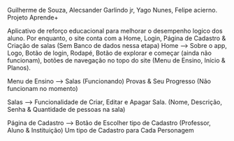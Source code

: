 Guilherme de Souza, Alecsander Garlindo jr, Yago Nunes, Felipe acierno.
Projeto Aprende+

Aplicativo de reforço educacional para melhorar o desempenho logico dos aluno.
Por enquanto, o site conta com a Home, Login, Página de Cadastro & Criação de salas (Sem Banco de dados nessa etapa)
Home --> Sobre o app, Logo, Botão de login, Rodapé, Botão de explorar e começar (ainda não funcionam), botões de navegação no topo do site (Menu de Ensino, Início & Planos).

Menu de Ensino --> Salas (Funcionando) Provas & Seu Progresso (Não funcionam no momento)

Salas --> Funcionalidade de Criar, Editar e Apagar Sala. 
          (Nome, Descrição, Senha & Quantidade de pessoas na sala)

Página de Cadastro --> Botão de Escolher tipo de Cadastro (Professor, Aluno & Instituição)
                      Um tipo de Cadastro para Cada Personagem
